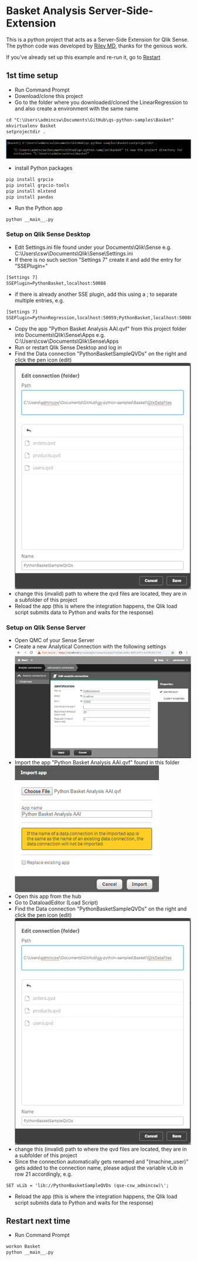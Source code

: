 # Basket Analysis Server-Side-Extension

This is a python project that acts as a Server-Side Extension for Qlik Sense. The python code was developed by <a href="https://github.com/rileymd88">Riley MD</a>, thanks for the genious work.

If you've already set up this example and re-run it, go to <a href="#restart-next-time">Restart</a>

## 1st time setup
 * Run Command Prompt
 * Download/clone this project 
 * Go to the folder where you downloaded/cloned the LinearRegression to and also create a environment with the same name
```
cd "C:\Users\admincsw\Documents\GitHub\qs-python-samples\Basket"
mkvirtualenv Basket
setprojectdir .
```
![alttext](https://github.com/ChristofSchwarz/pics/raw/master/python7.png "screenshot")

 * install Python packages 
```
pip install grpcio
pip install grpcio-tools
pip install mlxtend
pip install pandas
```    
 * Run the Python app
```
python __main__.py
```
### Setup on Qlik Sense Desktop
 * Edit Settings.ini file found under your Documents\Qlik\Sense e.g. C:\Users\csw\Documents\Qlik\Sense\Settings.ini
 * If there is no such section "Settings 7" create it and add the entry for "SSEPlugin="
```
[Settings 7]
SSEPlugin=PythonBasket,localhost:50088
```
 * if there is already another SSE plugin, add this using a ; to separate multiple entries, e.g.
```
[Settings 7]
SSEPlugin=PythonRegression,localhost:50059;PythonBasket,localhost:50088
``` 
 * Copy the app "Python Basket Analysis AAI.qvf" from this project folder into Documents\Qlik\Sense\Apps e.g. C:\Users\csw\Documents\Qlik\Sense\Apps
 * Run or restart Qlik Sense Desktop and log in
 * Find the Data connection "PythonBasketSampleQVDs" on the right and click the pen icon (edit)
![alttext](https://github.com/ChristofSchwarz/pics/raw/master/python5.png "screenshot") 
 * change this (invalid) path to where the qvd files are located, they are in a subfolder of this project
* Reload the app (this is where the integration happens, the Qlik load script submits data to Python and waits for the response)

### Setup on Qlik Sense Server
 * Open QMC of your Sense Server
 * Create a new Analytical Connection with the following settings
 ![alttext](https://github.com/ChristofSchwarz/pics/raw/master/python4.png "screenshot")
 * Import the app "Python Basket Analysis AAI.qvf" found in this folder
![alttext](https://github.com/ChristofSchwarz/pics/raw/master/python6.png "screenshot") 
 * Open this app from the hub
 * Go to DataloadEditor (Load Script)
 * Find the Data connection "PythonBasketSampleQVDs" on the right and click the pen icon (edit)
![alttext](https://github.com/ChristofSchwarz/pics/raw/master/python5.png "screenshot") 
 * change this (invalid) path to where the qvd files are located, they are in a subfolder of this project
 * Since the connection automatically gets renamed and "(machine_user)" gets added to the connection name, please adjust the variable vLib in row 21 accordingly, e.g.
```
SET vLib = 'lib://PythonBasketSampleQVDs (qse-csw_admincsw)\';
```
 * Reload the app (this is where the integration happens, the Qlik load script submits data to Python and waits for the response)
 
## Restart next time
 * Run Command Prompt
```(python)
workon Basket
python __main__.py
```  
